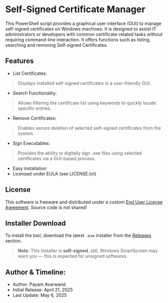 # Self-Signed Certificate Manager
This PowerShell script provides a graphical user interface (GUI) to manage self-signed certificates on Windows machines.
It is designed to assist IT administrators or developers with common certificate-related tasks without requiring
command-line interaction.
It offers functions such as listing, searching and removing Self-signed Certificates.


## Features
- List Certificates:
> Displays installed self-signed certificates in a user-friendly GUI.
- Search Functionality:
> Allows filtering the certificate list using keywords to quickly locate specific entries.
- Remove Certificates:
> Enables secure deletion of selected self-signed certificates from the system.
- Sign Executables:
> Provides the ability to digitally sign .exe files using selected certificates via a GUI-based process.
- Easy installation
- Licensed under EULA (see LICENSE.txt)



## License
This software is freeware and distributed under a custom [End User License Agreement](LICENSE.txt). Source code is not shared!


## Installer Download

To install the tool, download the latest `.exe` installer from the [Releases](https://github.com/payam-avarwand/SSCM/releases) section.

> **Note**: This installer is **self-signed**, still, Windows SmartScreen may warn you — this is expected for unsigned softwares.


## Author & Timeline:
- Author: Payam Avarwand
- Initial Release: April 21, 2025
- Last Update: May 6, 2025
